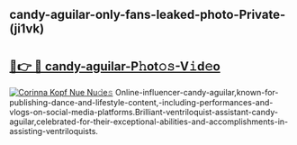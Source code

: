 ## candy-aguilar-only-fans​-leaked-photo​-Private-(ji1vk)


# <h2><a href="https://mediaupload.pro?title=candy-aguilar&ref=git">🔗👉 🔴 candy-aguilar-P𝚑ot𝚘𝚜-V𝚒d𝚎o</a></h2>

[![Corinna Kopf Nue Nu𝚍e𝚜](https://i.imgur.com/0qMVB7G.gif)](https://mediaupload.pro?title=candy-aguilar&ref=git)
Online-influencer-candy-aguilar,known-for-publishing-dance-and-lifestyle-content,-including-performances-and-vlogs-on-social-media-platforms.Brilliant-ventriloquist-assistant-candy-aguilar,celebrated-for-their-exceptional-abilities-and-accomplishments-in-assisting-ventriloquists.  